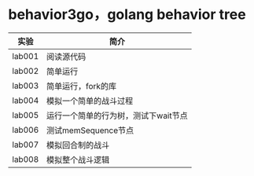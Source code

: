# behavior3go，golang behavior tree

|实验|简介|
|---|---|
|lab001|阅读源代码|
|lab002|简单运行|
|lab003|简单运行，fork的库|
|lab004|模拟一个简单的战斗过程|
|lab005|运行一个简单的行为树，测试下wait节点|
|lab006|测试memSequence节点|
|lab007|模拟回合制的战斗|
|lab008|模拟整个战斗逻辑|